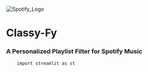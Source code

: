 ![Spotify_Logo](https://storage.googleapis.com/pr-newsroom-wp/1/2018/11/Spotify_Logo_RGB_White.png)
# Classy-Fy
### A Personalized Playlist Filter for Spotify Music

```python3
    import streamlit as st
    
```
